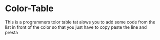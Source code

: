 # Color-Table
 This is a programmers tolor table tat alows you to add some code from the list in front of the color so that you just have to copy paste the line and presta
